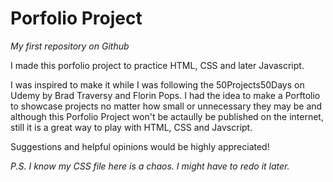 # Porfolio Project
*My first repository on Github*

I made this porfolio project to practice HTML, CSS and later Javascript.

I was inspired to make it while I was following the 50Projects50Days on Udemy by Brad Traversy and Florin Pops. I had the idea to make a Porftolio to showcase projects no matter how small or unnecessary they may be and although this Porfolio Project won't be actaully be published on the internet, still it is a great way to play with HTML, CSS and Javscript. 

Suggestions and helpful opinions would be highly appreciated! 

*P.S. I know my CSS file here is a chaos. I might have to redo it later.*
